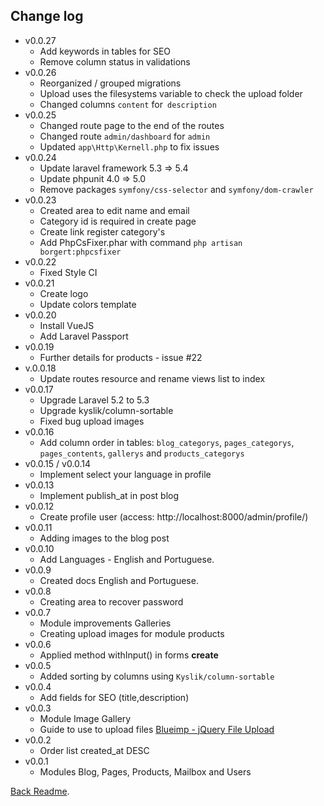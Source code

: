 
## Change log

* v0.0.27
    * Add keywords in tables for SEO
    * Remove column status in validations
* v0.0.26
    * Reorganized / grouped migrations
    * Upload uses the filesystems variable to check the upload folder
    * Changed columns `content` for` description`
* v0.0.25
    * Changed route page to the end of the routes
    * Changed route `admin/dashboard` for `admin`
    * Updated `app\Http\Kernell.php` to fix issues
* v0.0.24 
    * Update laravel framework 5.3 => 5.4
    * Update phpunit 4.0 => 5.0
    * Remove packages `symfony/css-selector` and `symfony/dom-crawler`
* v0.0.23
    * Created area to edit name and email
    * Category id is required in create page
    * Create link register category's
    * Add PhpCsFixer.phar with command `php artisan borgert:phpcsfixer`
* v0.0.22
    * Fixed Style CI
* v0.0.21
    * Create logo
    * Update colors template
* v0.0.20
    * Install VueJS
    * Add Laravel Passport
* v0.0.19
    * Further details for products - issue #22
* v.0.0.18
    * Update routes resource and rename views list to index
* v0.0.17
    * Upgrade Laravel 5.2 to 5.3
    * Upgrade kyslik/column-sortable
    * Fixed bug upload images
* v0.0.16
    * Add column order in tables: `blog_categorys`, `pages_categorys`, `pages_contents`, `gallerys` and `products_categorys`
* v0.0.15 / v0.0.14
    * Implement select your language in profile
* v0.0.13
    * Implement publish_at in post blog
* v0.0.12
    * Create profile user (access: http://localhost:8000/admin/profile/)
* v0.0.11
    * Adding images to the blog post
* v0.0.10
    * Add Languages - English and Portuguese.
* v0.0.9
    * Created docs English and Portuguese.
* v0.0.8
    * Creating area to recover password
* v0.0.7
    * Module improvements Galleries
    * Creating upload images for module products
* v0.0.6
    * Applied method withInput() in forms **create**
* v0.0.5
    * Added sorting by columns using `Kyslik/column-sortable`
* v0.0.4
    * Add fields for SEO (title,description)
* v0.0.3
    * Module Image Gallery
    * Guide to use to upload files [Blueimp - jQuery File Upload](https://github.com/blueimp/jQuery-File-Upload)
* v0.0.2
    * Order list created_at DESC
* v0.0.1
    * Modules Blog, Pages, Products, Mailbox and Users


[Back Readme](./README.md).


